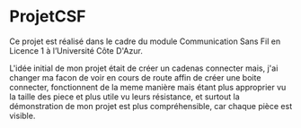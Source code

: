 # ProjetCSF
Ce projet est réalisé dans le cadre du module Communication Sans Fil en Licence 1 à l’Université 
Côte D'Azur.

L'idée initial de mon projet était de créer un cadenas connecter mais, j'ai changer ma facon de voir en cours de route affin de créer une boite connecter, fonctionnent de la meme manière mais étant plus approprier vu la taille des piece et plus utile vu leurs résistance, et surtout la démonstration de mon projet est plus compréhensible, car chaque pièce est visible.


